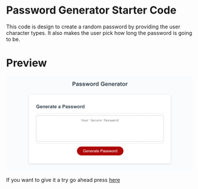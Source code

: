 # Password Generator Starter Code
This code is design to create a random password by providing the user character types.
It also makes the user pick how long the password is going to be.

# Preview
![password screen](./assets/images/workimg.png)

If you want to give it a try go ahead press [here](https://mochiwaves.github.io/tongue-twister/)
